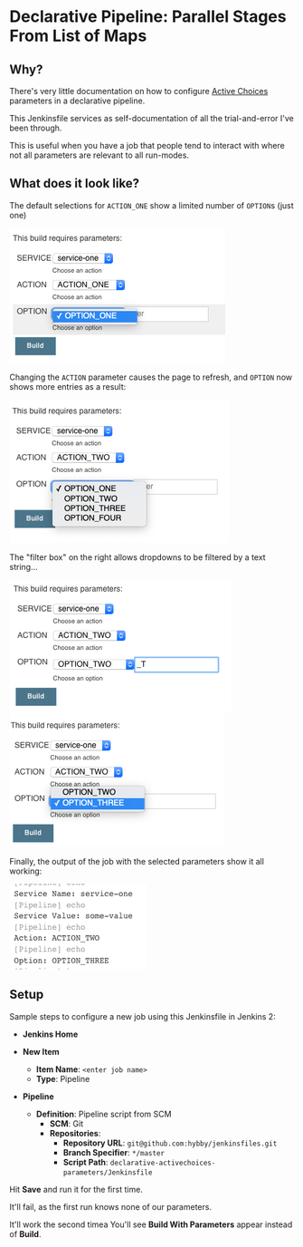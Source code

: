 # Declarative Pipeline: Parallel Stages From List of Maps
## Why?
There's very little documentation on how to configure [Active Choices](https://plugins.jenkins.io/uno-choice/) parameters in a declarative pipeline.

This Jenkinsfile services as self-documentation of all the trial-and-error I've been through.

This is useful when you have a job that people tend to interact with where not all parameters are relevant to all run-modes.

## What does it look like?
The default selections for `ACTION_ONE` show a limited number of `OPTION`s (just one)

![Limited Choices](img/01-action-one.png)

Changing the `ACTION` parameter causes the page to refresh, and `OPTION` now shows more entries as a result:

![More Choices](img/02-action-two.png)

The "filter box" on the right allows dropdowns to be filtered by a text string...

![Filter](img/03-filter.png)
![Filter Results](img/04-select.png)

Finally, the output of the job with the selected parameters show it all working:

![Job Output](img/05-job-output.png)


## Setup
Sample steps to configure a new job using this Jenkinsfile in Jenkins 2:

  - **Jenkins Home**

  - **New Item**
    - **Item Name**: `<enter job name>`
    - **Type**: Pipeline

  - **Pipeline**
    - **Definition**: Pipeline script from SCM
      - **SCM**: Git
      - **Repositories**:
        - **Repository URL**: `git@github.com:hybby/jenkinsfiles.git`
        - **Branch Specifier**: `*/master`
        - **Script Path**: `declarative-activechoices-parameters/Jenkinsfile`

Hit **Save** and run it for the first time.

It'll fail, as the first run knows none of our parameters.

It'll work the second timea  You'll see **Build With Parameters** appear instead of **Build**.
